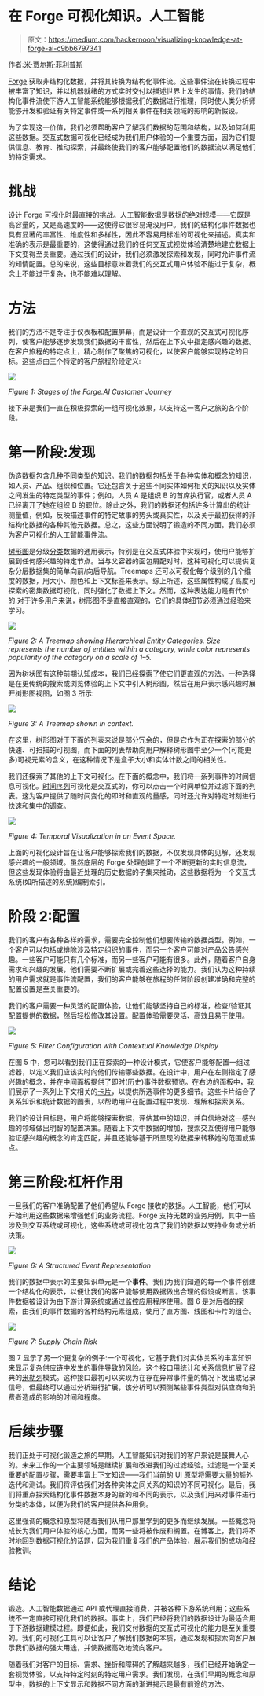 # 在 Forge 可视化知识。人工智能

> 原文：<https://medium.com/hackernoon/visualizing-knowledge-at-forge-ai-c9bb6797341>

作者:[米·贾尔斯·菲利普斯](https://medium.com/u/fc924a63614e?source=post_page-----c9bb6797341--------------------------------)

[Forge](http://www.forge.ai) 获取非结构化数据，并将其转换为结构化事件流。这些事件流在转换过程中被丰富了知识，并以机器就绪的方式实时交付以描述世界上发生的事情。我们的结构化事件流使下游人工智能系统能够根据我们的数据进行推理，同时使人类分析师能够开发和验证有关特定事件或一系列相关事件在相关领域的影响的新假设。

为了实现这一价值，我们必须帮助客户了解我们数据的范围和结构，以及如何利用这些数据。交互式数据可视化已经成为我们用户体验的一个重要方面，因为它们提供信息、教育、推动探索，并最终使我们的客户能够配置他们的数据流以满足他们的特定需求。

# 挑战

设计 Forge 可视化时最直接的挑战。人工智能数据是数据的绝对规模——它既是高容量的，又是高速度的——这使得它很容易淹没用户。我们的结构化事件数据也具有显著的丰富性、维度性和多样性，因此不容易用标准的可视化来描述。真实和准确的表示是最重要的，这使得通过我们的任何交互式视觉体验清楚地建立数据上下文变得至关重要。通过我们的设计，我们必须激发探索和发现，同时允许事件流的知情配置。总的来说，这些目标意味着我们的交互式用户体验不能过于复杂，概念上不能过于复杂，也不能难以理解。

# 方法

我们的方法不是专注于仪表板和配置屏幕，而是设计一个直观的交互式可视化序列，使客户能够逐步发现我们数据的丰富性，然后在上下文中指定感兴趣的数据。在客户旅程的特定点上，精心制作了聚焦的可视化，以使客户能够实现特定的目标。这些点由三个特定的客户旅程阶段定义:

![](img/6909a5de23db85144b186213f9a3f61f.png)

*Figure 1: Stages of the Forge.AI Customer Journey*

接下来是我们一直在积极探索的一组可视化效果，以支持这一客户之旅的各个阶段。

# 第一阶段:发现

伪造数据包含几种不同类型的知识。我们的数据包括关于各种实体和概念的知识，如人员、产品、组织和位置。它还包含关于这些不同实体如何相关的知识以及实体之间发生的特定类型的事件；例如，人员 A 是组织 B 的首席执行官，或者人员 A 已经离开了她在组织 B 的职位。除此之外，我们的数据还包括许多计算出的统计测量值，例如，反映描述事件的特定故事的势头或真实性，以及关于最初获得的非结构化数据的各种其他元数据。总之，这些方面说明了锻造的不同方面。我们必须为客户可视化的人工智能事件流。

[树形图](https://en.wikipedia.org/wiki/Treemapping)是分级[分类](https://www.forge.ai/blog/hierarchical-classification-at-forge.ai)数据的通用表示，特别是在交互式体验中实现时，使用户能够扩展到任何感兴趣的特定节点。当与父容器的面包屑配对时，这种可视化可以提供复杂分层数据集的简单向前/向后导航。Treemaps 还可以可视化每个级别的几个维度的数据，用大小、颜色和上下文标签来表示。综上所述，这些属性构成了高度可探索的密集数据可视化，同时强化了数据上下文。然而，这种表达能力是有代价的:对于许多用户来说，树形图不是直接直观的，它们的具体细节必须通过经验来学习。

![](img/9d8f39d2fb0df7d004908c87043646fb.png)

*Figure 2: A Treemap showing Hierarchical Entity Categories. Size represents the number of entities within a category, while color represents popularity of the category on a scale of 1–5.*

因为树状图有这种前期认知成本，我们已经探索了使它们更直观的方法。一种选择是在更传统的搜索或浏览体验的上下文中引入树形图，然后在用户表示感兴趣时展开树形图视图，如图 3 所示:

![](img/95d040b293bb46fd7685cf6ebfd05fb2.png)

*Figure 3: A Treemap shown in context.*

在这里，树形图对于下面的列表来说是部分冗余的，但是它作为正在探索的部分的快速、可扫描的可视图，而下面的列表帮助向用户解释树形图中至少一个(可能更多)可视元素的含义，在这种情况下是盒子大小和实体计数之间的相关性。

我们还探索了其他的上下文可视化。在下面的概念中，我们将一系列事件的时间信息可视化。[时间序列](https://en.wikipedia.org/wiki/Time_series)可视化是交互式的，你可以点击一个时间单位并过滤下面的列表。这为客户提供了随时间变化的即时和直观的量感，同时还允许对特定时刻进行快速和集中的调查。

![](img/0b88c5f617fb5e9206fa33614bc87154.png)

*Figure 4: Temporal Visualization in an Event Space.*

上面的可视化设计旨在让客户能够探索我们的数据，不仅发现具体的见解，还发现感兴趣的一般领域。虽然底层的 Forge 处理创建了一个不断更新的实时信息流，但这些发现体验将由最近处理的历史数据的子集来推动，这些数据将为一个交互式系统(如所描述的系统)编制索引。

# 阶段 2:配置

我们的客户有各种各样的需求，需要完全控制他们想要传输的数据类型。例如，一个客户可以包括或排除涉及特定组织的事件，而另一个客户可能对产品公告感兴趣。一些客户可能只有几个标准，而另一些客户可能有很多。此外，随着客户自身需求和兴趣的发展，他们需要不断扩展或完善这些选择的能力。我们认为这种持续的用户需求就是事件流配置，我们的客户能够在旅程的任何阶段创建准确和完整的配置设置是至关重要的。

我们的客户需要一种灵活的配置体验，让他们能够坚持自己的标准，检查/验证其配置提供的数据，然后轻松修改其设置。配置体验需要灵活、高效且易于使用。

![](img/62c06e87dc1e4e1c4a94d00d76b86861.png)

*Figure 5: Filter Configuration with Contextual Knowledge Display*

在图 5 中，您可以看到我们正在探索的一种设计模式，它使客户能够配置一组过滤器，以定义我们应该实时向他们传输哪些数据。在设计中，用户在左侧指定了感兴趣的概念，并在中间面板提供了即时(历史)事件数据预览。在右边的面板中，我们展示了一系列上下文相关的[卡片](https://www.nngroup.com/articles/cards-component/)，以提供所选事件的更多细节。这些卡片结合了关系知识和统计数据的图表，以帮助用户在配置过程中发现、理解和探索关系。

我们的设计目标是，用户将能够探索数据，评估其中的知识，并自信地对这一感兴趣的领域做出明智的配置决策。随着上下文中数据的增加，搜索交互使得用户能够验证感兴趣的概念的肯定匹配，并且还能够基于所呈现的数据来转移她的范围或焦点。

# 第三阶段:杠杆作用

一旦我们的客户准确配置了他们希望从 Forge 接收的数据。人工智能，他们可以开始利用这些数据来增强他们的业务流程。Forge 支持无数的业务用例，其中一些涉及到交互系统或可视化，这些系统或可视化包含了我们的数据以支持业务或分析决策。

![](img/24bc8cbd0b3fe41038ea6cba50c84716.png)

*Figure 6: A Structured Event Representation*

我们的数据中表示的主要知识单元是一个**事件**。我们为我们知道的每一个事件创建一个结构化的表示，以便让我们的客户能够使用数据做出合理的假设或断言。该事件数据被设计为由下游计算系统或通过监控应用程序使用。图 6 是对后者的探索，由我们的事件数据的各种结构元素组成，使用了直方图、线图和卡片的组合。

![](img/475082adb7a183a83fc597dcc0613327.png)

*Figure 7: Supply Chain Risk*

图 7 显示了另一个更复杂的例子:一个可视化，它基于我们对实体关系的丰富知识来显示复杂供应链中发生的事件导致的风险。这个接口用统计和关系信息扩展了经典的[米勒列](https://en.wikipedia.org/wiki/Miller_columns)模式。这种接口最初可以实现为在存在异常事件量的情况下发出或记录信号，但最终可以通过分析进行扩展，该分析可以预测某些事件类型对供应商和消费者造成的影响的时间和程度。

# 后续步骤

我们正处于可视化锻造之旅的早期。人工智能知识对我们的客户来说是鼓舞人心的。未来工作的一个主要领域是继续扩展和改进我们的过滤经验。过滤是一个至关重要的配置步骤，需要丰富上下文知识——我们当前的 UI 原型将需要大量的额外迭代和测试。我们将评估我们对各种实体之间关系的知识的不同可视化。最后，我们将重点探索结构化事件数据本身的新的和不同的表示，以及我们用来对事件进行分类的本体，以便为我们的客户提供各种用例。

这里强调的概念和原型将随着我们从用户那里学到的更多而继续发展。一些概念将成长为我们用户体验的核心方面，而另一些将被作废和搁置。在博客上，我们将不时地回到数据可视化的话题，因为我们重复我们的产品体验，展示我们的成功和经验教训。

# 结论

锻造。人工智能数据通过 API 或代理直接消费，并被各种下游系统利用；这些系统不一定直接可视化我们的数据。事实上，我们已经将我们的数据设计为最适合用于下游数据建模过程。即便如此，我们交付数据的交互式可视化的能力是至关重要的。我们的可视化工具可以让客户了解我们数据的本质，通过发现和探索向客户展示我们数据的强大用途，并使数据高效地流向客户。

随着我们对客户的目标、需求、挫折和障碍的了解越来越多，我们已经开始确定一套视觉体验，以支持特定时刻的特定用户需求。我们发现，在我们早期的概念和原型中，数据的上下文显示和数据不同方面的渐进揭示是最有前途的方法。